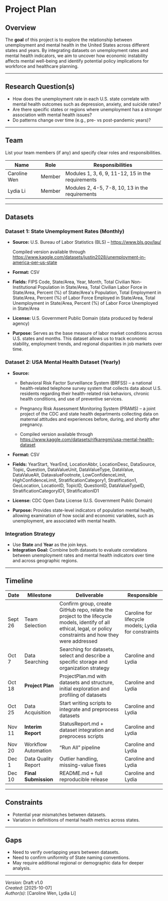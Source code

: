 # Project Plan

## Overview
The **goal** of this project is to explore the relationship between unemployment and mental health in the United States across different states and years. By integrating datasets on unemployment rates and mental health indicators, we aim to uncover how economic instability affects mental well-being and identify potential policy implications for workforce and healthcare planning.

---

## Research Question(s)
- How does the unemployment rate in each U.S. state correlate with mental health outcomes such as depression, anxiety, and suicide rates?
- Are there specific states or regions where unemployment has a stronger association with mental health issues?
- Do patterns change over time (e.g., pre- vs post-pandemic years)?

---

## Team
List your team members (if any) and specify clear roles and responsibilities.

| Name | Role | Responsibilities |
|------|------|------------------|
| Caroline Wen | Member | Modules 1, 3, 6, 9, 11-12, 15 in the requirements |
| Lydia Li | Member | Modules 2, 4-5, 7-8, 10, 13 in the requirements |

---

## Datasets

### Dataset 1: State Unemployment Rates (Monthly)
- **Source:** U.S. Bureau of Labor Statistics (BLS) – https://www.bls.gov/lau/

    Compiled version available through https://www.kaggle.com/datasets/justin2028/unemployment-in-america-per-us-state  

- **Format:** CSV  
- **Fields:** FIPS Code, State/Area, Year, Month, Total Civilian Non-Institutional Population in State/Area, Total Civilian Labor Force in State/Area, Percent (%) of State/Area's Population, Total Employment in State/Area, Percent (%) of Labor Force Employed in State/Area, Total Unemployment in State/Area, Percent (%) of Labor Force Unemployed in State/Area
- **License:** U.S. Government Public Domain (data produced by federal agency)
- **Purpose:** Serves as the base measure of labor market conditions across U.S. states and months. This dataset allows us to track economic stability, employment trends, and regional disparities in job markets over time.

### Dataset 2: USA Mental Health Dataset (Yearly)
- **Source:** 

    - Behavioral Risk Factor Surveillance System (BRFSS) – a national health-related telephone survey system that collects data about U.S. residents regarding their health-related risk behaviors, chronic health conditions, and use of preventive services.

    - Pregnancy Risk Assessment Monitoring System (PRAMS) – a joint project of the CDC and state health departments collecting data on maternal attitudes and experiences before, during, and shortly after pregnancy.

    - Compiled version available through https://www.kaggle.com/datasets/rifkaregmi/usa-mental-health-dataset

- **Format:** CSV  
- **Fields:** YearStart, YearEnd, LocationAbbr, LocationDesc, DataSource, Topic, Question, DataValueUnit, DataValueType, DataValue, DataValueAlt, DatavalueFootnote, LowConfidenceLimit, HighConfidenceLimit, StratificationCategory1, Stratification1, GeoLocation, LocationID, TopicID, QuestionID, DataValueTypeID, StratificationCategoryID1, StratificationID1
- **License:** CDC Open Data License (U.S. Government Public Domain)
- **Purpose:** Provides state-level indicators of population mental health, allowing examination of how social and economic variables, such as unemployment, are associated with mental health.

### Integration Strategy
- Use **State** and **Year** as the join keys.
- **Integration Goal:** Combine both datasets to evaluate correlations between unemployment rates and mental health indicators over time and across geographic regions.

---

## Timeline

| Date | Milestone | Deliverable | Responsible |
|------|------------|--------------------------------------|-------------|
| Sept 26 | Team Selection | Confirm group, create GitHub repo, relate the project to the lifecycle models, identify of all ethical, legal, or policy constraints and how they were addressed | Caroline for lifecycle models; Lydia for constraints |
| Oct 7 | Data Searching | Searching for datasets, select and describe a specific storage and organization strategy | Caroline and Lydia |
| Oct 18 | **Project Plan** | ProjectPlan.md with datasets and structure, initial exploration and profiling of datasets | Caroline and Lydia |
| Oct 25 | Data Acquisition | Start writing scripts to integrate and preprocess datasets | Caroline and Lydia |
| Nov 11 | **Interim Report** | StatusReport.md + dataset integration and preprocess scripts | Caroline and Lydia |
| Nov 20 | Workflow Automation | “Run All” pipeline | Caroline and Lydia |
| Dec 1 | Data Quality Report | Outlier handling, missing-value fixes | Caroline and Lydia |
| Dec 10 | **Final Submission** | README.md + full reproducible release | Caroline and Lydia |

---

## Constraints
- Potential year mismatches between datasets.
- Variation in definitions of mental health metrics across states.

---

## Gaps
- Need to verify overlapping years between datasets.
- Need to confirm uniformity of State naming conventions.
- May require additional regional or demographic data for deeper analysis.

---

*Version:* Draft v1.0  
*Created:* [2025-10-07]  
*Author(s):* [Caroline Wen, Lydia Li]  

